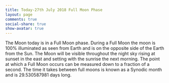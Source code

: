 ```yaml
---
title: Today-27th July 2018 Full Moon Phase
layout: page
comments: true
social-share: true
show-avatar: true
---
```


The Moon today is in a Full Moon phase. During a Full Moon the moon is 100% illuminated as seen from Earth and is on the opposite side of the Earth from the Sun. The Moon will be visible throughout the night sky rising at sunset in the east and setting with the sunrise the next morning. The point at which a Full Moon occurs can be measured down to a fraction of a second. The time it takes between full moons is known as a Synodic month and is 29.530587981 days long.